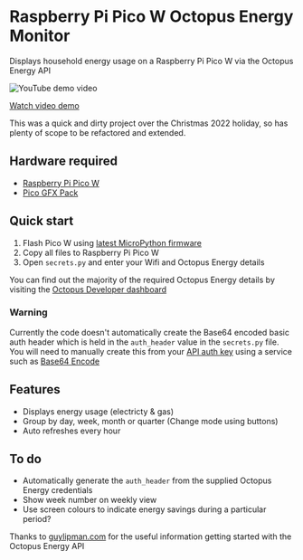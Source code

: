 # Raspberry Pi Pico W Octopus Energy Monitor
Displays household energy usage on a Raspberry Pi Pico W via the Octopus Energy API

![YouTube demo video](https://img.youtube.com/vi/BpAdRYpYhJs/0.jpg)

[Watch video demo](https://www.youtube.com/watch?v=BpAdRYpYhJs)

This was a quick and dirty project over the Christmas 2022 holiday, so has plenty of scope to be refactored and extended.

## Hardware required
- [Raspberry Pi Pico W](https://shop.pimoroni.com/products/raspberry-pi-pico-w?variant=40059369619539)
- [Pico GFX Pack](https://shop.pimoroni.com/products/pico-gfx-pack?variant=40414469062739)

## Quick start
1. Flash Pico W using [latest MicroPython firmware](https://micropython.org/download/rp2-pico-w/)
2. Copy all files to Raspberry Pi Pico W
3. Open `secrets.py` and enter your Wifi and Octopus Energy details

You can find out the majority of the required Octopus Energy details by visiting the [Octopus Developer dashboard](https://octopus.energy/dashboard/developer/)

### Warning
Currently the code doesn't automatically create the Base64 encoded basic auth header which is held in the `auth_header` value in the `secrets.py` file. You will need to manually create this from your [API auth key](https://octopus.energy/dashboard/developer/) using a service such as [Base64 Encode](https://www.base64encode.org/)

## Features
- Displays energy usage (electricty & gas)
- Group by day, week, month or quarter (Change mode using buttons)
- Auto refreshes every hour

## To do
- Automatically generate the `auth_header` from the supplied Octopus Energy credentials
- Show week number on weekly view
- Use screen colours to indicate energy savings during a particular period?

Thanks to [guylipman.com](https://www.guylipman.com/octopus/api_guide.html) for the useful information getting started with the Octopus Energy API
